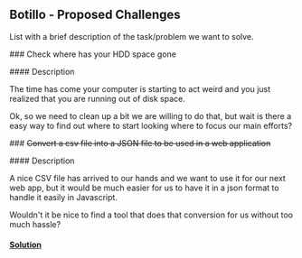## Botillo - Proposed Challenges

List with a brief description of the task/problem we want to solve.

### Check where has your HDD space gone

#### Description

The time has come your computer is starting to act weird and you just realized that you are running out of disk space.

Ok, so we need to clean up a bit we are willing to do that, but wait is there a easy way to find out where to start looking where to focus our main efforts?

### ~~Convert a csv file into a JSON file to be used in a web application~~

#### Description

A nice CSV file has arrived to our hands and we want to use it for our next web app, but it would be much easier for us to have it in a json format to handle it easily in Javascript.

Wouldn't it be nice to find a tool that does that conversion for us without too much hassle?

#### [Solution](csvjson/README.md)
